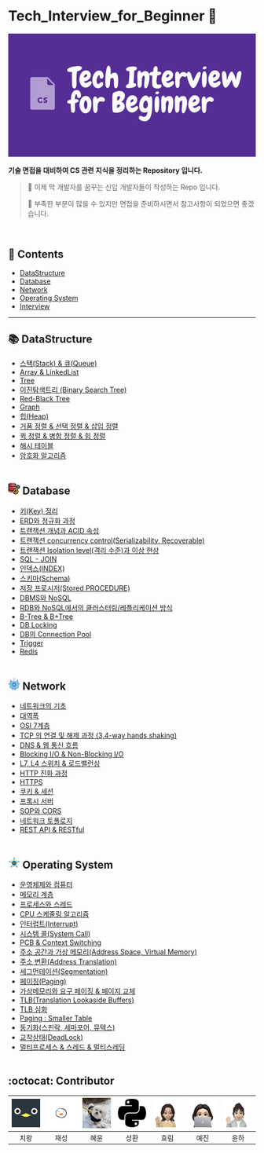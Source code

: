 # Tech_Interview_for_Beginner 📖

<img src="./Assets/img/csStudy.png" width = "800px" alt = "study logo">

**기술 면접을 대비하여 CS 관련 지식을 정리하는 Repository 입니다.**

> 📢 이제 막 개발자를 꿈꾸는 신입 개발자들이 작성하는 Repo 입니다.
> 
> :name_badge: 부족한 부분이 많을 수 있지만 면접을 준비하시면서 참고사항이 되었으면 좋겠습니다.

<br/>

## 📌 Contents
- [DataStructure](https://github.com/techInterview-study/Tech_Interview_for_Beginner/tree/main/DataStructure)
- [Database](https://github.com/techInterview-study/Tech_Interview_for_Beginner/tree/main/Database)
- [Network](https://github.com/techInterview-study/Tech_Interview_for_Beginner/tree/main/Network)
- [Operating System](https://github.com/techInterview-study/Tech_Interview_for_Beginner/tree/main/OS)
- [Interview](https://github.com/techInterview-study/Tech_Interview_for_Beginner/tree/main/Interview) 

--- 

## 📚 DataStructure
- [스택(Stack) & 큐(Queue)](https://github.com/techInterview-study/Tech_Interview_for_Beginner/blob/main/DataStructure/ds_stack_and_queue.md)
- [Array & LinkedList](https://github.com/techInterview-study/Tech_Interview_for_Beginner/blob/main/DataStructure/ds_array_and_linkedlist.md)
- [Tree](https://github.com/techInterview-study/Tech_Interview_for_Beginner/blob/main/DataStructure/ds_tree.md)
- [이진탐색트리 (Binary Search Tree)](https://github.com/techInterview-study/Tech_Interview_for_Beginner/blob/main/DataStructure/ds_binary_search_tree.md)
- [Red-Black Tree](https://github.com/techInterview-study/Tech_Interview_for_Beginner/blob/main/DataStructure/ds_red_black_tree.md)
- [Graph](https://github.com/techInterview-study/Tech_Interview_for_Beginner/blob/main/DataStructure/ds_graph.md)
- [힙(Heap)](https://github.com/techInterview-study/Tech_Interview_for_Beginner/blob/main/DataStructure/ds_heap.md)
- [거품 정렬 & 선택 정렬 & 삽입 정렬](https://github.com/techInterview-study/Tech_Interview_for_Beginner/blob/main/DataStructure/ds_bubble_selection_insertion_sort.md)
- [퀵 정렬 & 병합 정렬 & 힙 정렬](https://github.com/techInterview-study/Tech_Interview_for_Beginner/blob/main/DataStructure/ds_quick_merge_heap_sort.md)
- [해시 테이블](https://github.com/techInterview-study/Tech_Interview_for_Beginner/blob/main/DataStructure/ds_hash_table.md)
- [암호화 알고리즘](https://github.com/techInterview-study/Tech_Interview_for_Beginner/blob/main/DataStructure/ds_encryption_algorithm.md) <br><br>

## <img src = "./Assets/img/Database.png"> Database
- [키(Key) 정리](https://github.com/techInterview-study/Tech_Interview_for_Beginner/blob/main/Database/db_key.md)
- [ERD와 정규화 과정](https://github.com/techInterview-study/Tech_Interview_for_Beginner/blob/main/Database/db_erd_and_normalization.md)
- [트랜잭션 개념과 ACID 속성](https://github.com/techInterview-study/Tech_Interview_for_Beginner/blob/main/Database/db_transaction_acid.md)
- [트랜잭션 concurrency control(Serializability, Recoverable)](https://github.com/techInterview-study/Tech_Interview_for_Beginner/blob/main/Database/db_transaction_concurrency_control.md)
- [트랜잭션 Isolation level(격리 수준)과 이상 현상](https://github.com/techInterview-study/Tech_Interview_for_Beginner/blob/main/Database/db_transaction_anomalies_and_isolation_levels.md)
- [SQL - JOIN](https://github.com/techInterview-study/Tech_Interview_for_Beginner/blob/main/Database/db_sql_join.md)
- [인덱스(INDEX)](https://github.com/techInterview-study/Tech_Interview_for_Beginner/blob/main/Database/db_index.md)
- [스키마(Schema)](https://github.com/techInterview-study/Tech_Interview_for_Beginner/blob/main/Database/db_schema.md)
- [저장 프로시저(Stored PROCEDURE)](https://github.com/techInterview-study/Tech_Interview_for_Beginner/blob/main/Database/db_stored_procedure.md)
- [DBMS와 NoSQL](https://github.com/techInterview-study/Tech_Interview_for_Beginner/blob/main/Database/db_dbms_and_nosql.md)
- [RDB와 NoSQL에서의 클러스터링/레플리케이션 방식](https://github.com/techInterview-study/Tech_Interview_for_Beginner/blob/main/Database/db_rdb_nosql_replication_and_clustering.md)
- [B-Tree & B+Tree](https://github.com/techInterview-study/Tech_Interview_for_Beginner/blob/main/Database/db_B-tree_B%2BTree.md)
- [DB Locking](https://github.com/techInterview-study/Tech_Interview_for_Beginner/blob/main/Database/db_locking.md)
- [DB의 Connection Pool](https://github.com/techInterview-study/Tech_Interview_for_Beginner/blob/main/Database/db_connection_pool.md)
- [Trigger](https://github.com/techInterview-study/Tech_Interview_for_Beginner/blob/main/Database/db_trigger.md)
- [Redis](https://github.com/techInterview-study/Tech_Interview_for_Beginner/blob/main/Database/db_redis.md) <br><br>

## <img src = "./Assets/img/Network.png"> Network
- [네트워크의 기초]()
- [대역폭]()
- [OSI 7계층]()
- [TCP 의 연결 및 해제 과정 (3,4-way hands shaking)]()
- [DNS & 웹 통신 흐름]()
- [Blocking I/O & Non-Blocking I/O]()
- [L7, L4 스위치 & 로드밸런싱]()
- [HTTP 진화 과정]()
- [HTTPS]()
- [쿠키 & 세션]()
- [프록시 서버]()
- [SOP와 CORS]()
- [네트워크 토폴로지 ]()
- [REST API & RESTful]() <br><br>

## <img src = "./Assets/img/OS.png"> Operating System
- [운영체제와 컴퓨터 ]()
- [메모리 계층]()
- [프로세스와 스레드]()
- [CPU 스케줄링 알고리즘 ]()
- [인터럽트(Interrupt)]()
- [시스템 콜(System Call) ]()
- [PCB & Context Switching]()
- [주소 공간과 가상 메모리(Address Space, Virtual Memory)]()
- [주소 변환(Address Translation)]()
- [세그먼테이션(Segmentation) ]()
- [페이징(Paging)]()
- [가상메모리와 요구 페이징 & 페이지 교체]()
- [TLB(Translation Lookaside Buffers)]()
- [TLB 심화]()
- [Paging : Smaller Table]()
- [동기화(스핀락, 세마포어, 뮤텍스)]()
- [교착상태(DeadLock)]()
- [멀티프로세스 & 스레드 & 멀티스레딩]() <br><br>

## :octocat: Contributor

| [<img src="./Assets/img/penguin.png" width="100px">](https://github.com/noxknow) | [<img src="./Assets/img/nunori.jpeg" width="100px">](https://github.com/nunori) |[<img src="./Assets/img/hylee.jpg" width="100px">](https://github.com/hyleee)|[<img src="./Assets/img/sh.png" width="100px">](https://github.com/Hellooosir)|[<img src="./Assets/img/hyolim.png" width="100px">](https://github.com/hlleee2020)|[<img src="./Assets/img/yejin.png" width="100px">](https://github.com/songsongyejin)|[<img src="./Assets/img/yoonha.png" width="100px">](https://github.com/yoonha97)|
|:---:|:---:|:---:|:---:|:---:|:---:|:---:|
| 치왕 | 재성 | 혜윤 | 성환 | 효림 | 예진 | 윤하 |